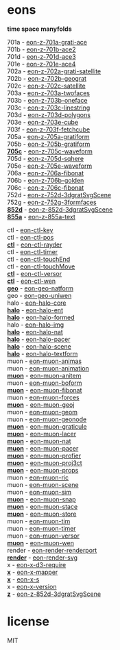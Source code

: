 # eons 

**time space manyfolds**   

701a - [eon-z-701a-grati-ace](https://sifbuilder.github.io/eons/eon-z-701a-grati-ace.html)   
701b - [eon-z-701b-ace2](https://sifbuilder.github.io/eons/eon-z-701b-ace2.html)   
701d - [eon-z-701d-ace3](https://sifbuilder.github.io/eons/eon-z-701d-ace3.html)   
701e - [eon-z-701e-ace4](https://sifbuilder.github.io/eons/eon-z-701e-ace4.html)   
702a - [eon-z-702a-grati-satellite](https://sifbuilder.github.io/eons/eon-z-702a-grati-satellite.html)   
702b - [eon-z-702b-geograt](https://sifbuilder.github.io/eons/eon-z-702b-geograt.html)   
702c - [eon-z-702c-satellite](https://sifbuilder.github.io/eons/eon-z-702c-satellite.html)   
703a - [eon-z-703a-twofaces](https://sifbuilder.github.io/eons/eon-z-703a-twofaces.html)   
703b - [eon-z-703b-oneface](https://sifbuilder.github.io/eons/eon-z-703b-oneface.html)   
703c - [eon-z-703c-linestring](https://sifbuilder.github.io/eons/eon-z-703c-linestring.html)   
703d - [eon-z-703d-polygons](https://sifbuilder.github.io/eons/eon-z-703d-polygons.html)   
703e - [eon-z-703e-cube](https://sifbuilder.github.io/eons/eon-z-703e-cube.html)   
703f - [eon-z-703f-fetchcube](https://sifbuilder.github.io/eons/eon-z-703f-fetchcube.html)   
705a - [eon-z-705a-gratiform](https://sifbuilder.github.io/eons/eon-z-705a-gratiform.html)   
705b - [eon-z-705b-gratiform](https://sifbuilder.github.io/eons/eon-z-705b-gratiform.html)   
**[705c](https://sifbuilder.github.io/eons/eon-z-705c-waveform.md)** - [eon-z-705c-waveform](https://sifbuilder.github.io/eons/eon-z-705c-waveform.html)   
705d - [eon-z-705d-sqhere](https://sifbuilder.github.io/eons/eon-z-705d-sqhere.html)   
705e - [eon-z-705e-waveform](https://sifbuilder.github.io/eons/eon-z-705e-waveform.html)   
706a - [eon-z-706a-fibonat](https://sifbuilder.github.io/eons/eon-z-706a-fibonat.html)   
706b - [eon-z-706b-golden](https://sifbuilder.github.io/eons/eon-z-706b-golden.html)   
706c - [eon-z-706c-fibonat](https://sifbuilder.github.io/eons/eon-z-706c-fibonat.html)   
752d - [eon-z-752d-3dgratSvgScene](https://sifbuilder.github.io/eons/eon-z-752d-3dgratSvgScene.html)   
752g - [eon-z-752g-3formfaces](https://sifbuilder.github.io/eons/eon-z-752g-3formfaces.html)   
**[852d](https://sifbuilder.github.io/eons/eon-z-852d-3dgratSvgScene.md)** - [eon-z-852d-3dgratSvgScene](https://sifbuilder.github.io/eons/eon-z-852d-3dgratSvgScene.html)   
**[855a](https://sifbuilder.github.io/eons/eon-z-855a-text.md)** - [eon-z-855a-text](https://sifbuilder.github.io/eons/eon-z-855a-text.html)   


ctl - [eon-ctl-key](https://sifbuilder.github.io/eons/eon-ctl-key.js)   
ctl - [eon-ctl-pos](https://sifbuilder.github.io/eons/eon-ctl-pos.js)   
**[ctl](https://sifbuilder.github.io/eons/eon-ctl-rayder.md)** - [eon-ctl-rayder](https://sifbuilder.github.io/eons/eon-ctl-rayder.js)   
ctl - [eon-ctl-timer](https://sifbuilder.github.io/eons/eon-ctl-timer.js)   
ctl - [eon-ctl-touchEnd](https://sifbuilder.github.io/eons/eon-ctl-touchEnd.js)   
ctl - [eon-ctl-touchMove](https://sifbuilder.github.io/eons/eon-ctl-touchMove.js)   
**[ctl](https://sifbuilder.github.io/eons/eon-ctl-versor.md)** - [eon-ctl-versor](https://sifbuilder.github.io/eons/eon-ctl-versor.js)   
**[ctl](https://sifbuilder.github.io/eons/eon-ctl-wen.md)** - [eon-ctl-wen](https://sifbuilder.github.io/eons/eon-ctl-wen.js)   
**[geo](https://sifbuilder.github.io/eons/eon-geo-natform.md)** - [eon-geo-natform](https://sifbuilder.github.io/eons/eon-geo-natform.js)   
geo - [eon-geo-uniwen](https://sifbuilder.github.io/eons/eon-geo-uniwen.js)   
halo - [eon-halo-core](https://sifbuilder.github.io/eons/eon-halo-core.js)   
**[halo](https://sifbuilder.github.io/eons/eon-halo-ent.md)** - [eon-halo-ent](https://sifbuilder.github.io/eons/eon-halo-ent.js)   
**[halo](https://sifbuilder.github.io/eons/eon-halo-formed.md)** - [eon-halo-formed](https://sifbuilder.github.io/eons/eon-halo-formed.js)   
halo - [eon-halo-img](https://sifbuilder.github.io/eons/eon-halo-img.js)   
**[halo](https://sifbuilder.github.io/eons/eon-halo-nat.md)** - [eon-halo-nat](https://sifbuilder.github.io/eons/eon-halo-nat.js)   
**[halo](https://sifbuilder.github.io/eons/eon-halo-pacer.md)** - [eon-halo-pacer](https://sifbuilder.github.io/eons/eon-halo-pacer.js)   
**[halo](https://sifbuilder.github.io/eons/eon-halo-scene.md)** - [eon-halo-scene](https://sifbuilder.github.io/eons/eon-halo-scene.js)   
**[halo](https://sifbuilder.github.io/eons/eon-halo-textform.md)** - [eon-halo-textform](https://sifbuilder.github.io/eons/eon-halo-textform.js)   
muon - [eon-muon-animas](https://sifbuilder.github.io/eons/eon-muon-animas.js)   
muon - [eon-muon-animation](https://sifbuilder.github.io/eons/eon-muon-animation.js)   
**[muon](https://sifbuilder.github.io/eons/eon-muon-anitem.md)** - [eon-muon-anitem](https://sifbuilder.github.io/eons/eon-muon-anitem.js)   
muon - [eon-muon-boform](https://sifbuilder.github.io/eons/eon-muon-boform.js)   
**[muon](https://sifbuilder.github.io/eons/eon-muon-fibonat.md)** - [eon-muon-fibonat](https://sifbuilder.github.io/eons/eon-muon-fibonat.js)   
muon - [eon-muon-forces](https://sifbuilder.github.io/eons/eon-muon-forces.js)   
**[muon](https://sifbuilder.github.io/eons/eon-muon-geoj.md)** - [eon-muon-geoj](https://sifbuilder.github.io/eons/eon-muon-geoj.js)   
muon - [eon-muon-geom](https://sifbuilder.github.io/eons/eon-muon-geom.js)   
muon - [eon-muon-geonode](https://sifbuilder.github.io/eons/eon-muon-geonode.js)   
**[muon](https://sifbuilder.github.io/eons/eon-muon-graticule.md)** - [eon-muon-graticule](https://sifbuilder.github.io/eons/eon-muon-graticule.js)   
**[muon](https://sifbuilder.github.io/eons/eon-muon-lacer.md)** - [eon-muon-lacer](https://sifbuilder.github.io/eons/eon-muon-lacer.js)   
**[muon](https://sifbuilder.github.io/eons/eon-muon-nat.md)** - [eon-muon-nat](https://sifbuilder.github.io/eons/eon-muon-nat.js)   
**[muon](https://sifbuilder.github.io/eons/eon-muon-pacer.md)** - [eon-muon-pacer](https://sifbuilder.github.io/eons/eon-muon-pacer.js)   
**[muon](https://sifbuilder.github.io/eons/eon-muon-profier.md)** - [eon-muon-profier](https://sifbuilder.github.io/eons/eon-muon-profier.js)   
**[muon](https://sifbuilder.github.io/eons/eon-muon-proj3ct.md)** - [eon-muon-proj3ct](https://sifbuilder.github.io/eons/eon-muon-proj3ct.js)   
**[muon](https://sifbuilder.github.io/eons/eon-muon-props.md)** - [eon-muon-props](https://sifbuilder.github.io/eons/eon-muon-props.js)   
muon - [eon-muon-ric](https://sifbuilder.github.io/eons/eon-muon-ric.js)   
muon - [eon-muon-scene](https://sifbuilder.github.io/eons/eon-muon-scene.js)   
muon - [eon-muon-sim](https://sifbuilder.github.io/eons/eon-muon-sim.js)   
**[muon](https://sifbuilder.github.io/eons/eon-muon-snap.md)** - [eon-muon-snap](https://sifbuilder.github.io/eons/eon-muon-snap.js)   
**[muon](https://sifbuilder.github.io/eons/eon-muon-stace.md)** - [eon-muon-stace](https://sifbuilder.github.io/eons/eon-muon-stace.js)   
**[muon](https://sifbuilder.github.io/eons/eon-muon-store.md)** - [eon-muon-store](https://sifbuilder.github.io/eons/eon-muon-store.js)   
muon - [eon-muon-tim](https://sifbuilder.github.io/eons/eon-muon-tim.js)   
muon - [eon-muon-timer](https://sifbuilder.github.io/eons/eon-muon-timer.js)   
muon - [eon-muon-versor](https://sifbuilder.github.io/eons/eon-muon-versor.js)   
**[muon](https://sifbuilder.github.io/eons/eon-muon-wen.md)** - [eon-muon-wen](https://sifbuilder.github.io/eons/eon-muon-wen.js)   
render - [eon-render-renderport](https://sifbuilder.github.io/eons/eon-render-renderport.js)   
**[render](https://sifbuilder.github.io/eons/eon-render-svg.md)** - [eon-render-svg](https://sifbuilder.github.io/eons/eon-render-svg.js)   
x - [eon-x-d3-require](https://sifbuilder.github.io/eons/eon-x-d3-require.js)   
**[x](https://sifbuilder.github.io/eons/eon-x-mapper.md)** - [eon-x-mapper](https://sifbuilder.github.io/eons/eon-x-mapper.js)   
**[x](https://sifbuilder.github.io/eons/eon-x-s.md)** - [eon-x-s](https://sifbuilder.github.io/eons/eon-x-s.js)   
x - [eon-x-version](https://sifbuilder.github.io/eons/eon-x-version.js)   
**[z](https://sifbuilder.github.io/eons/eon-z-852d-3dgratSvgScene.md)** - [eon-z-852d-3dgratSvgScene](https://sifbuilder.github.io/eons/eon-z-852d-3dgratSvgScene.js)   

# license  
MIT  
